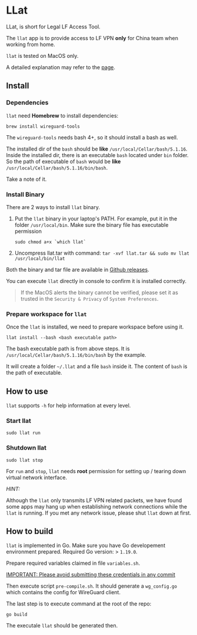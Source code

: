 # LLat

LLat, is short for Legal LF Access Tool.

The `llat` app is to provide access to LF VPN **only** for China team when working from home.

`llat` is tested on MacOS only.

A detailed explanation may refer to the [page](https://lotusflare.atlassian.net/wiki/spaces/~87917946/pages/4073783773/How+LLat+works).

## Install

### Dependencies

`llat` need **Homebrew** to install dependencies:

```
brew install wireguard-tools
```

The `wireguard-tools` needs bash 4+, so it should install a bash as well.

The installed dir of the `bash` should be **like** `/usr/local/Cellar/bash/5.1.16`. Inside the installed dir, there is an executable `bash` located under `bin` folder. So the path of executable of `bash` would be **like** `/usr/local/Cellar/bash/5.1.16/bin/bash`.

Take a note of it.

### Install Binary

There are 2 ways to install `llat` binary.

1. Put the `llat` binary in your laptop's PATH. For example, put it in the folder `/usr/local/bin`. Make sure the binary file has executable permission

    ```
    sudo chmod a+x `which llat`
    ```
2. Uncompress llat.tar with command: `tar -xvf llat.tar && sudo mv llat /usr/local/bin/llat`

Both the binary and tar file are available in [Github releases](https://github.com/xinzhang-lotusflare/llat/releases).

You can execute `llat` directly in console to confirm it is installed correctly.

> If the MacOS alerts the binary cannot be verified, please set it as trusted in the `Security & Privacy` of `System Preferences`.


### Prepare workspace for `llat`

Once the `llat` is installed, we need to prepare workspace before using it.

```
llat install --bash <bash executable path>
```
The bash executable path is from above steps. It is `/usr/local/Cellar/bash/5.1.16/bin/bash` by the example.

It will create a folder `~/.llat` and a file `bash` inside it. The content of `bash` is the path of executable.

## How to use

`llat` supports `-h` for help information at every level.

### Start llat

```
sudo llat run
```

### Shutdown llat

```
sudo llat stop
```

For `run` and `stop`, `llat` needs **root** permission for setting up / tearing down virtual network interface.

*HINT:*

Although the `llat` only transmits LF VPN related packets, we have found some apps may hang up when establishing network connections while the `llat` is running. If you met any network issue, please shut `llat` down at first.

## How to build

`llat` is implemented in Go. Make sure you have Go developement environment prepared. Required Go version: > `1.19.0`.

Prepare required variables claimed in file `variables.sh`.

[IMPORTANT: Please avoid submitting these credentials in any commit]()

Then execute script `pre-compile.sh`. It should generate a `wg_config.go` which contains the config for WireGuard client.

The last step is to execute command at the root of the repo:

```
go build
```

The executale `llat` should be generated then.
